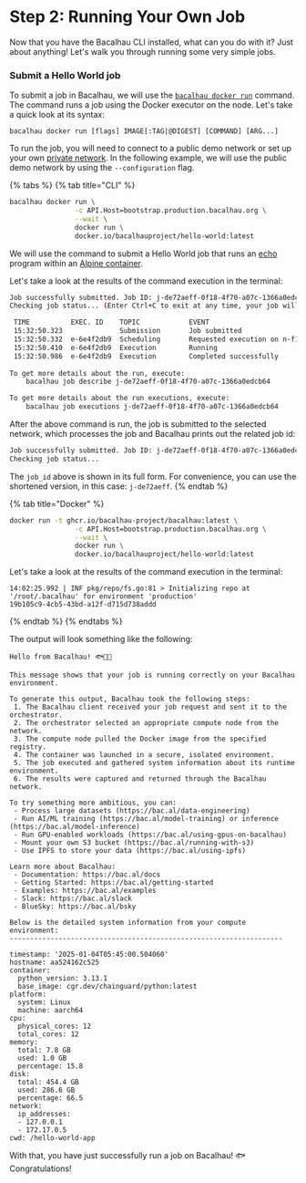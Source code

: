 # Step 2: Running Your Own Job

Now that you have the Bacalhau CLI installed, what can you do with it? Just about anything! Let's walk you through running some very simple jobs.

### Submit a Hello World job

To submit a job in Bacalhau, we will use the [`bacalhau docker run`](../../references/cli-reference/all-flags.md#docker-run) command. The command runs a job using the Docker executor on the node. Let's take a quick look at its syntax:

```shell
bacalhau docker run [flags] IMAGE[:TAG|@DIGEST] [COMMAND] [ARG...]
```

To run the job, you will need to connect to a public demo network or set up your own [private network](../create-private-network/). In the following example, we will use the public demo network by using the `--configuration` flag.

{% tabs %}
{% tab title="CLI" %}
```bash
bacalhau docker run \
                -c API.Host=bootstrap.production.bacalhau.org \
                --wait \
                docker run \
                docker.io/bacalhauproject/hello-world:latest
```

We will use the command to submit a Hello World job that runs an [echo](https://en.wikipedia.org/wiki/Echo_\(command\)) program within an [Alpine container](https://hub.docker.com/_/alpine).

Let's take a look at the results of the command execution in the terminal:

```bash
Job successfully submitted. Job ID: j-de72aeff-0f18-4f70-a07c-1366a0edcb64
Checking job status... (Enter Ctrl+C to exit at any time, your job will continue running):

 TIME          EXEC. ID    TOPIC            EVENT         
 15:32:50.323              Submission       Job submitted 
 15:32:50.332  e-6e4f2db9  Scheduling       Requested execution on n-f1c579e2 
 15:32:50.410  e-6e4f2db9  Execution        Running 
 15:32:50.986  e-6e4f2db9  Execution        Completed successfully 
                                             
To get more details about the run, execute:
	bacalhau job describe j-de72aeff-0f18-4f70-a07c-1366a0edcb64

To get more details about the run executions, execute:
	bacalhau job executions j-de72aeff-0f18-4f70-a07c-1366a0edcb64

```

After the above command is run, the job is submitted to the selected network, which processes the job and Bacalhau prints out the related job id:

```bash
Job successfully submitted. Job ID: j-de72aeff-0f18-4f70-a07c-1366a0edcb64
Checking job status...
```

The `job_id` above is shown in its full form. For convenience, you can use the shortened version, in this case: `j-de72aeff`.
{% endtab %}

{% tab title="Docker" %}
```bash
docker run -t ghcr.io/bacalhau-project/bacalhau:latest \
                -c API.Host=bootstrap.production.bacalhau.org \
                --wait \
                docker run \
                docker.io/bacalhauproject/hello-world:latest
```

Let's take a look at the results of the command execution in the terminal:

```
14:02:25.992 | INF pkg/repo/fs.go:81 > Initializing repo at '/root/.bacalhau' for environment 'production'
19b105c9-4cb5-43bd-a12f-d715d738addd
```
{% endtab %}
{% endtabs %}

The output will look something like the following:

```shell
Hello from Bacalhau! 🐟🐠🐡

This message shows that your job is running correctly on your Bacalhau environment.

To generate this output, Bacalhau took the following steps:
 1. The Bacalhau client received your job request and sent it to the orchestrator.
 2. The orchestrator selected an appropriate compute node from the network.
 3. The compute node pulled the Docker image from the specified registry.
 4. The container was launched in a secure, isolated environment.
 5. The job executed and gathered system information about its runtime environment.
 6. The results were captured and returned through the Bacalhau network.

To try something more ambitious, you can:
 - Process large datasets (https://bac.al/data-engineering)
 - Run AI/ML training (https://bac.al/model-training) or inference (https://bac.al/model-inference)
 - Run GPU-enabled workloads (https://bac.al/using-gpus-on-bacalhau)
 - Mount your own S3 bucket (https://bac.al/running-with-s3)
 - Use IPFS to store your data (https://bac.al/using-ipfs)

Learn more about Bacalhau:
 - Documentation: https://bac.al/docs
 - Getting Started: https://bac.al/getting-started
 - Examples: https://bac.al/examples
 - Slack: https://bac.al/slack
 - BlueSky: https://bac.al/bsky

Below is the detailed system information from your compute environment:
-------------------------------------------------------------------

timestamp: '2025-01-04T05:45:00.504060'
hostname: aa524162c525
container:
  python_version: 3.13.1
  base_image: cgr.dev/chainguard/python:latest
platform:
  system: Linux
  machine: aarch64
cpu:
  physical_cores: 12
  total_cores: 12
memory:
  total: 7.8 GB
  used: 1.0 GB
  percentage: 15.8
disk:
  total: 454.4 GB
  used: 286.6 GB
  percentage: 66.5
network:
  ip_addresses:
  - 127.0.0.1
  - 172.17.0.5
cwd: /hello-world-app
```

With that, you have just successfully run a job on Bacalhau! :fish: Congratulations!
